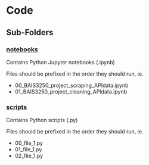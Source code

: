 # Code
## Sub-Folders
### [notebooks](notebooks)
Contains Python Jupyter notebooks (.ipynb)

Files should be prefixed in the order they should run, ie.
- 00_BAIS3250_project_scraping_APIdata.ipynb
- 01_BAIS3250_project_cleaning_APIdata.ipynb

### [scripts](scripts)
Contains Python scripts (.py)

Files should be prefixed in the order they should run, ie.
- 00_file_1.py
- 01_file_1.py
- 02_file_1.py
